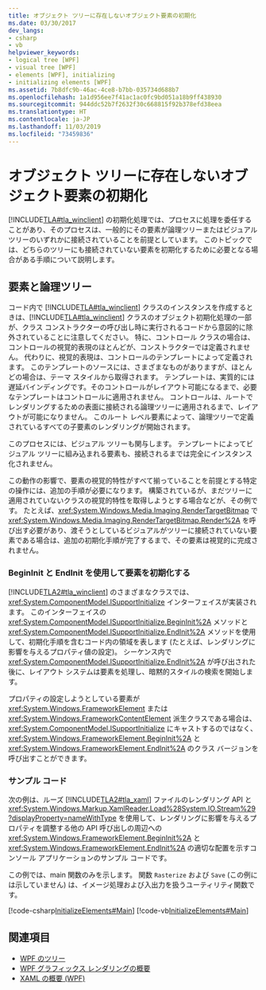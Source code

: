 ```yaml
---
title: オブジェクト ツリーに存在しないオブジェクト要素の初期化
ms.date: 03/30/2017
dev_langs:
- csharp
- vb
helpviewer_keywords:
- logical tree [WPF]
- visual tree [WPF]
- elements [WPF], initializing
- initializing elements [WPF]
ms.assetid: 7b8dfc9b-46ac-4ce8-b7bb-035734d688b7
ms.openlocfilehash: 1a1d956ee7f41ac1ac0fc9bd051a18b9ff438930
ms.sourcegitcommit: 944ddc52b7f2632f30c668815f92b378efd38eea
ms.translationtype: HT
ms.contentlocale: ja-JP
ms.lasthandoff: 11/03/2019
ms.locfileid: "73459836"
---
```

# <a name="initialization-for-object-elements-not-in-an-object-tree"></a>オブジェクト ツリーに存在しないオブジェクト要素の初期化
[!INCLUDE[TLA#tla_winclient](../../../../includes/tlasharptla-winclient-md.md)] の初期化処理では、プロセスに処理を委任することがあり、そのプロセスは、一般的にその要素が論理ツリーまたはビジュアル ツリーのいずれかに接続されていることを前提としています。 このトピックでは、どちらのツリーにも接続されていない要素を初期化するために必要となる場合がある手順について説明します。  

## <a name="elements-and-the-logical-tree"></a>要素と論理ツリー  
 コード内で [!INCLUDE[TLA#tla_winclient](../../../../includes/tlasharptla-winclient-md.md)] クラスのインスタンスを作成するときは、[!INCLUDE[TLA#tla_winclient](../../../../includes/tlasharptla-winclient-md.md)] クラスのオブジェクト初期化処理の一部が、クラス コンストラクターの呼び出し時に実行されるコードから意図的に除外されていることに注意してください。 特に、コントロール クラスの場合は、コントロールの視覚的表現のほとんどが、コンストラクターでは定義されません。 代わりに、視覚的表現は、コントロールのテンプレートによって定義されます。 このテンプレートのソースには、さまざまなものがありますが、ほとんどの場合は、テーマ スタイルから取得されます。 テンプレートは、実質的には遅延バインディングです。そのコントロールがレイアウト可能になるまで、必要なテンプレートはコントロールに適用されません。 コントロールは、ルートでレンダリングするための表面に接続される論理ツリーに適用されるまで、レイアウトが可能になりません。 このルート レベル要素によって、論理ツリーで定義されているすべての子要素のレンダリングが開始されます。  
  
 このプロセスには、ビジュアル ツリーも関与します。 テンプレートによってビジュアル ツリーに組み込まれる要素も、接続されるまでは完全にインスタンス化されません。  
  
 この動作の影響で、要素の視覚的特性がすべて揃っていることを前提とする特定の操作には、追加の手順が必要になります。 構築されているが、まだツリーに適用されていないクラスの視覚的特性を取得しようとする場合などが、その例です。 たとえば、<xref:System.Windows.Media.Imaging.RenderTargetBitmap> で <xref:System.Windows.Media.Imaging.RenderTargetBitmap.Render%2A> を呼び出す必要があり、渡そうとしているビジュアルがツリーに接続されていない要素である場合は、追加の初期化手順が完了するまで、その要素は視覚的に完成されません。  
  
### <a name="using-begininit-and-endinit-to-initialize-the-element"></a>BeginInit と EndInit を使用して要素を初期化する  
 [!INCLUDE[TLA2#tla_winclient](../../../../includes/tla2sharptla-winclient-md.md)] のさまざまなクラスでは、<xref:System.ComponentModel.ISupportInitialize> インターフェイスが実装されます。 このインターフェイスの <xref:System.ComponentModel.ISupportInitialize.BeginInit%2A> メソッドと <xref:System.ComponentModel.ISupportInitialize.EndInit%2A> メソッドを使用して、初期化手順を含むコード内の領域を表します (たとえば、レンダリングに影響を与えるプロパティ値の設定)。 シーケンス内で <xref:System.ComponentModel.ISupportInitialize.EndInit%2A> が呼び出された後に、レイアウト システムは要素を処理し、暗黙的スタイルの検索を開始します。  
  
 プロパティの設定しようとしている要素が <xref:System.Windows.FrameworkElement> または <xref:System.Windows.FrameworkContentElement> 派生クラスである場合は、<xref:System.ComponentModel.ISupportInitialize> にキャストするのではなく、<xref:System.Windows.FrameworkElement.BeginInit%2A> と <xref:System.Windows.FrameworkElement.EndInit%2A> のクラス バージョンを呼び出すことができます。  
  
### <a name="sample-code"></a>サンプル コード  
 次の例は、ルーズ [!INCLUDE[TLA2#tla_xaml](../../../../includes/tla2sharptla-xaml-md.md)] ファイルのレンダリング API と <xref:System.Windows.Markup.XamlReader.Load%28System.IO.Stream%29?displayProperty=nameWithType> を使用して、レンダリングに影響を与えるプロパティを調整する他の API 呼び出しの周辺への <xref:System.Windows.FrameworkElement.BeginInit%2A> と <xref:System.Windows.FrameworkElement.EndInit%2A> の適切な配置を示すコンソール アプリケーションのサンプル コードです。  
  
 この例では、main 関数のみを示します。 関数 `Rasterize` および `Save` (この例には示していません) は、イメージ処理および入出力を扱うユーティリティ関数です。  
  
 [!code-csharp[InitializeElements#Main](~/samples/snippets/csharp/VS_Snippets_Wpf/InitializeElements/CSharp/initializeelements.cs#main)]
 [!code-vb[InitializeElements#Main](~/samples/snippets/visualbasic/VS_Snippets_Wpf/InitializeElements/VisualBasic/initializeelements.vb#main)]  
  
## <a name="see-also"></a>関連項目

- [WPF のツリー](trees-in-wpf.md)
- [WPF グラフィックス レンダリングの概要](../graphics-multimedia/wpf-graphics-rendering-overview.md)
- [XAML の概要 (WPF)](../../../desktop-wpf/fundamentals/xaml.md)
